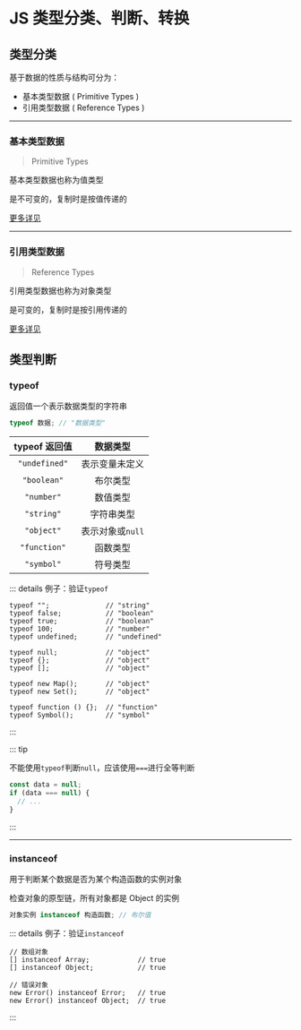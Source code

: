 # JS 类型分类、判断、转换

## 类型分类

基于数据的性质与结构可分为：

- 基本类型数据 ( Primitive Types )
- 引用类型数据 ( Reference Types )

---

### 基本类型数据

> Primitive Types

基本类型数据也称为值类型

是不可变的，复制时是按值传递的

[更多详见](./primitive-data-types.md)

---

### 引用类型数据

> Reference Types

引用类型数据也称为对象类型

是可变的，复制时是按引用传递的

[更多详见](./reference-data-type.md)

## 类型判断

### typeof

返回值一个表示数据类型的字符串

```js
typeof 数据; // "数据类型"
```

| typeof 返回值 |     数据类型     |
| :-----------: | :--------------: |
| `"undefined"` |  表示变量未定义  |
|  `"boolean"`  |     布尔类型     |
|  `"number"`   |     数值类型     |
|  `"string"`   |    字符串类型    |
|  `"object"`   | 表示对象或`null` |
| `"function"`  |     函数类型     |
|  `"symbol"`   |     符号类型     |

::: details 例子：验证`typeof`

```js{0}
typeof "";              // "string"
typeof false;           // "boolean"
typeof true;            // "boolean"
typeof 100;             // "number"
typeof undefined;       // "undefined"

typeof null;            // "object"
typeof {};              // "object"
typeof [];              // "object"

typeof new Map();       // "object"
typeof new Set();       // "object"

typeof function () {};  // "function"
typeof Symbol();        // "symbol"
```

:::

::: tip

不能使用`typeof`判断`null`，应该使用`===`进行全等判断

```js
const data = null;
if (data === null) {
  // ...
}
```

:::

---

### instanceof

用于判断某个数据是否为某个构造函数的实例对象

检查对象的原型链，所有对象都是 Object 的实例

```js
对象实例 instanceof 构造函数; // 布尔值
```

::: details 例子：验证`instanceof`

```js{0}
// 数组对象
[] instanceof Array;            // true
[] instanceof Object;           // true

// 错误对象
new Error() instanceof Error;   // true
new Error() instanceof Object;  // true
```

:::
